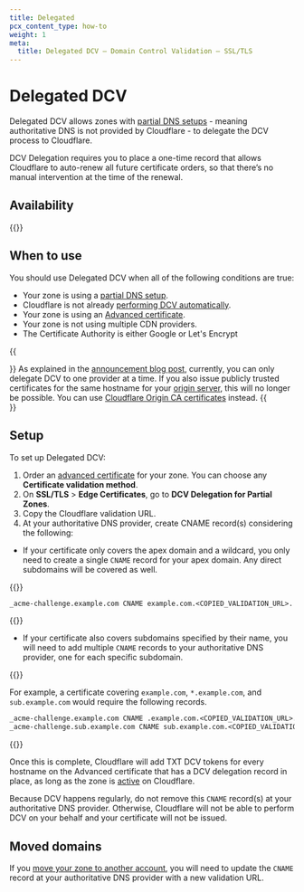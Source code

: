 ```yaml
---
title: Delegated
pcx_content_type: how-to
weight: 1
meta:
  title: Delegated DCV — Domain Control Validation — SSL/TLS
---
```


# Delegated DCV

Delegated DCV allows zones with [partial DNS setups](/dns/zone-setups/partial-setup/) - meaning authoritative DNS is not provided by Cloudflare - to delegate the DCV process to Cloudflare.

DCV Delegation requires you to place a one-time record that allows Cloudflare to auto-renew all future certificate orders, so that there’s no manual intervention at the time of the renewal.

## Availability

{{<feature-table id="ssl.delegated_dcv">}}

## When to use

You should use Delegated DCV when all of the following conditions are true:

- Your zone is using a [partial DNS setup](/dns/zone-setups/partial-setup/).
- Cloudflare is not already [performing DCV automatically](/ssl/edge-certificates/changing-dcv-method/).
- Your zone is using an [Advanced certificate](/ssl/edge-certificates/advanced-certificate-manager/).
- Your zone is not using multiple CDN providers.
- The Certificate Authority is either Google or Let's Encrypt

{{<Aside type="note" header="Delegated DCV and origin certificates">}}
As explained in the [announcement blog post](https://blog.cloudflare.com/introducing-dcv-delegation/), currently, you can only delegate DCV to one provider at a time. If you also issue publicly trusted certificates for the same hostname for your [origin server](/ssl/concepts/#origin-certificate), this will no longer be possible. You can use [Cloudflare Origin CA certificates](/ssl/origin-configuration/origin-ca/) instead.
{{</Aside>}}

## Setup

To set up Delegated DCV:

1. Order an [advanced certificate](/ssl/edge-certificates/advanced-certificate-manager/manage-certificates/) for your zone. You can choose any **Certificate validation method**.
2. On **SSL/TLS** > **Edge Certificates**, go to **DCV Delegation for Partial Zones**.
3. Copy the Cloudflare validation URL.
4. At your authoritative DNS provider, create CNAME record(s) considering the following:

* If your certificate only covers the apex domain and a wildcard, you only need to create a single `CNAME` record for your apex domain. Any direct subdomains will be covered as well.

{{<example>}}

  ```txt
  _acme-challenge.example.com CNAME example.com.<COPIED_VALIDATION_URL>.
  ```

{{</example>}}

* If your certificate also covers subdomains specified by their name, you will need to add multiple `CNAME` records to your authoritative DNS provider, one for each specific subdomain.

{{<example>}}

For example, a certificate covering `example.com`, `*.example.com`, and `sub.example.com` would require the following records.

```txt
_acme-challenge.example.com CNAME .example.com.<COPIED_VALIDATION_URL>.
_acme-challenge.sub.example.com CNAME sub.example.com.<COPIED_VALIDATION_URL>.
```

{{</example>}}

Once this is complete, Cloudflare will add TXT DCV tokens for every hostname on the Advanced certificate that has a DCV delegation record in place, as long as the zone is [active](/dns/zone-setups/reference/domain-status/) on Cloudflare.

Because DCV happens regularly, do not remove this `CNAME` record(s) at your authoritative DNS provider. Otherwise, Cloudflare will not be able to perform DCV on your behalf and your certificate will not be issued.

## Moved domains

 If you [move your zone to another account](/fundamentals/setup/manage-domains/move-domain/), you will need to update the `CNAME` record at your authoritative DNS provider with a new validation URL.
